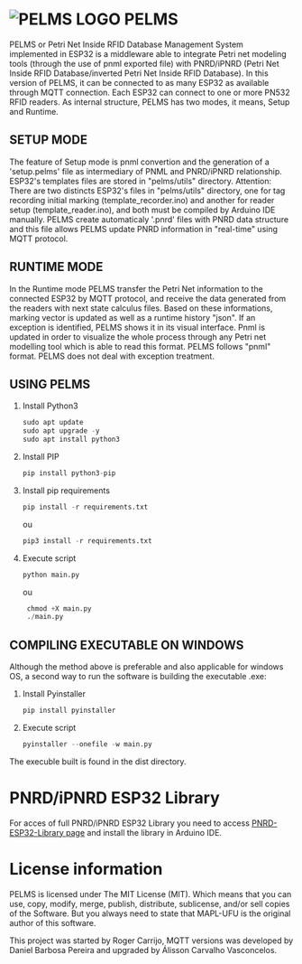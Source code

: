 # ![PELMS LOGO](ico.ico) PELMS

PELMS or Petri Net Inside RFID Database Management System implemented in ESP32 is a middleware able to integrate Petri net modeling tools (through the use of pnml exported file) with PNRD/iPNRD (Petri Net Inside RFID Database/inverted Petri Net Inside RFID Database). In this version of PELMS, it can be connected to as many ESP32 as available through MQTT connection. Each ESP32 can connect to one or more PN532 RFID readers. As internal structure, PELMS has two modes, it means, Setup and Runtime.

## SETUP MODE

The feature of Setup mode is pnml convertion and the generation of a 'setup.pelms' file as intermediary of PNML and PNRD/iPNRD relationship. ESP32's templates files are stored in "pelms/utils" directory. Attention: There are two distincts ESP32's files in "pelms/utils" directory, one for tag recording initial marking (template_recorder.ino) and another for reader setup (template_reader.ino), and both must be compiled by Arduino IDE manually. PELMS create automaticaly '.pnrd' files with PNRD data structure and this file allows PELMS update PNRD information in "real-time" using MQTT protocol.

## RUNTIME MODE
In the Runtime mode PELMS transfer the Petri Net information to the connected ESP32 by MQTT protocol, and receive the data generated from the readers with next state calculus files. Based on these informations, marking vector is updated as well as a runtime history "json". If an exception is identified, PELMS shows it in its visual interface. Pnml is updated in order to visualize the whole process through any Petri net modelling tool which is able to read this format. PELMS follows "pnml" format. PELMS does not deal with exception treatment.

## USING PELMS

1. Install Python3

    ```python
    sudo apt update
    sudo apt upgrade -y
    sudo apt install python3

2. Install PIP

    ```python
    pip install python3-pip

3. Install pip requirements

    ```python
    pip install -r requirements.txt
    ```
    ou

    ```python
    pip3 install -r requirements.txt

4. Execute script

    ```python
    python main.py
    ```
    ou
   
   ```python
    chmod +X main.py
    ./main.py


## COMPILING EXECUTABLE ON WINDOWS
Although the method above is preferable and also applicable for windows OS, a second way to run the software is building the executable .exe:

1. Install Pyinstaller
    ```python
    pip install pyinstaller
2. Execute script
    ```python
    pyinstaller --onefile -w main.py
The execuble built is found in the dist directory.

# PNRD/iPNRD ESP32 Library
For acces of full PNRD/iPNRD ESP32 Library you need to access [PNRD-ESP32-Library page](https://github.com/MAPL-UFU/PNRD-ESP32-Library) and install the library in Arduino IDE.

# License information
PELMS is licensed under The MIT License (MIT). Which means that you can use, copy, modify, merge, publish, distribute, sublicense, and/or sell copies of the Software. But you always need to state that MAPL-UFU is the original author of this software.

This project was started by Roger Carrijo, MQTT versions was developed by Daniel Barbosa Pereira and upgraded by Álisson Carvalho Vasconcelos.
